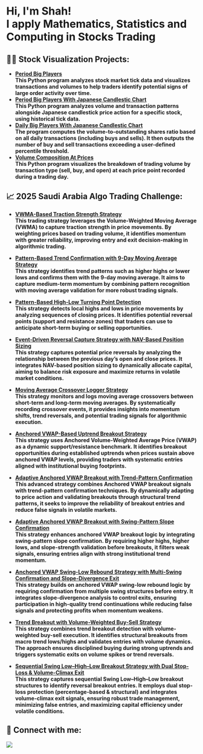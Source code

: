 <h1>Hi, I'm Shah! <br/> I apply Mathematics, Statistics  and Computing in Stocks Trading</h1> 

<h2>👨‍💻 Stock Visualization Projects:</h2>

- <b><a href="https://github.com/DrShah-Quant/PeriodBigPlayers"> Period Big Players </a></b></br>
  <b>This Python program analyzes stock market tick data and visualizes transactions and volumes to help traders identify potential signs of large order activity over time.</b></br>
- <b><a href="https://github.com/DrShah-Quant/PeriodBigPlayersCandlesticks"> Period Big Players With Japanese Candlestic Chart </a></b></br>
  <b>This Python program analyzes volume and transaction patterns alongside Japanese candlestick price action for a specific stock, using historical tick data.</b>
- <b><a href="https://github.com/DrShah-Quant/DailyBigPlayerCandlestickRankTransformed"> Daily Big Players With Japanese Candlestic Chart </a></b></br>
  <b>The program computes the volume-to-outstanding shares ratio based on all daily transactions (including buys and sells). It then outputs the number of buy and sell transactions exceeding a user-defined percentile threshold.</b>
- <b><a href="https://github.com/DrShah-Quant/VolumeCompositionAtPrices">Volume Composition At Prices </a></b></br>
<b>This Python program visualizes the breakdown of trading volume by transaction type (sell, buy, and open) at each price point recorded during a trading day.</b>

<h2>📈 2025 Saudi Arabia Algo Trading Challenge:</h2>

- <b><a href="https://github.com/DrShah-Quant/VWMA-Based-Traction-Strength-Strategy"> VWMA-Based Traction Strength Strategy </a></b></br>
  <b>This trading strategy leverages the Volume-Weighted Moving Average (VWMA) to capture traction strength in price movements. By weighting prices based on trading volume, it identifies momentum with greater reliability, improving entry and exit decision-making in algorithmic trading.</b>

- <b><a href="https://github.com/DrShah-Quant/9-Day-Moving-Average-Strategy/tree/main"> Pattern-Based Trend Confirmation with 9-Day Moving Average Strategy </a></b></br>
  <b>This strategy identifies trend patterns such as higher highs or lower lows and confirms them with the 9-day moving average. It aims to capture medium-term momentum by combining pattern recognition with moving average validation for more robust trading signals.</b>

- <b><a href="https://github.com/DrShah-Quant/Pattern-Based-High-Low-Turning-Point-Detection"> Pattern-Based High-Low Turning Point Detection </a></b></br>
  <b>This strategy detects local highs and lows in price movements by analyzing sequences of closing prices. It identifies potential reversal points (support and resistance zones) that traders can use to anticipate short-term buying or selling opportunities.</b>

- <b><a href="https://github.com/DrShah-Quant/Reversal-Detection-and-Entry-Strategy-Using-Previous-Day-s-Open-Close-Dynamics"> Event-Driven Reversal Capture Strategy with NAV-Based Position Sizing </a></b></br>
  <b>This strategy captures potential price reversals by analyzing the relationship between the previous day’s open and close prices. It integrates NAV-based position sizing to dynamically allocate capital, aiming to balance risk exposure and maximize returns in volatile market conditions.</b>

- <b><a href="https://github.com/DrShah-Quant/Moving-Average-Crossover-Monitoring-Strategy"> Moving Average Crossover Logger Strategy </a></b></br>
  <b>This strategy monitors and logs moving average crossovers between short-term and long-term moving averages. By systematically recording crossover events, it provides insights into momentum shifts, trend reversals, and potential trading signals for algorithmic execution.</b>

- <b><a href="https://github.com/DrShah-Quant/Anchored-VWAP-Based-Uptrend-Breakout-Strategy"> Anchored VWAP-Based Uptrend Breakout Strategy </a></b></br>
  <b>This strategy uses Anchored Volume-Weighted Average Price (VWAP) as a dynamic support/resistance benchmark. It identifies breakout opportunities during established uptrends when prices sustain above anchored VWAP levels, providing traders with systematic entries aligned with institutional buying footprints.</b>

- <b><a href="https://github.com/DrShah-Quant/Adaptive-Anchored-VWAP-Breakout-with-Trend-Pattern-Confirmation"> Adaptive Anchored VWAP Breakout with Trend-Pattern Confirmation </a></b></br>
  <b>This advanced strategy combines Anchored VWAP breakout signals with trend-pattern confirmation techniques. By dynamically adapting to price action and validating breakouts through structural trend patterns, it seeks to improve the reliability of breakout entries and reduce false signals in volatile markets.</b>

- <b><a href="https://github.com/DrShah-Quant/Adaptive-Anchored-VWAP-Breakout-with-Swing-Pattern-Slope-Confirmation"> Adaptive Anchored VWAP Breakout with Swing-Pattern Slope Confirmation </a></b></br>
  <b>This strategy enhances anchored VWAP breakout logic by integrating swing-pattern slope confirmation. By requiring higher highs, higher lows, and slope-strength validation before breakouts, it filters weak signals, ensuring entries align with strong institutional trend momentum.</b>

- <b><a href="https://github.com/DrShah-Quant/Anchored-VWAP-Swing-Low-Rebound-Strategy-with-Multi-Swing-Confirmation-and-Slope-Divergence-Exit"> Anchored VWAP Swing-Low Rebound Strategy with Multi-Swing Confirmation and Slope-Divergence Exit </a></b></br>
  <b>This strategy builds on anchored VWAP swing-low rebound logic by requiring confirmation from multiple swing structures before entry. It integrates slope-divergence analysis to control exits, ensuring participation in high-quality trend continuations while reducing false signals and protecting profits when momentum weakens.</b>

- <b><a href="https://github.com/DrShah-Quant/Trend-Breakout-with-Volume-Weighted-Buy-Sell-Strategy"> Trend Breakout with Volume-Weighted Buy-Sell Strategy </a></b></br>
  <b>This strategy combines trend breakout detection with volume-weighted buy-sell execution. It identifies structural breakouts from macro trend lows/highs and validates entries with volume dynamics. The approach ensures disciplined buying during strong uptrends and triggers systematic exits on volume spikes or trend reversals.</b>

- <b><a href="https://github.com/DrShah-Quant/Sequential-Swing-Low-High-Low-Breakout-Strategy-with-Dual-Stop-Loss-Volume-Climax-Exit"> Sequential Swing Low–High–Low Breakout Strategy with Dual Stop-Loss & Volume-Climax Exit </a></b></br>
  <b>This strategy captures sequential Swing Low–High–Low breakout structures to identify reversal breakout entries. It employs dual stop-loss protection (percentage-based & structural) and integrates volume-climax exit signals, ensuring robust trade management, minimizing false entries, and maximizing capital efficiency under volatile conditions.</b>

<h2> 🤳 Connect with me:</h2>

<a href="mailto:dr.shah.github@gmail.com"><img src="https://img.shields.io/badge/gmail-%23DD0031.svg?&style=for-the-badge&logo=gmail&logoColor=white"/></a>

